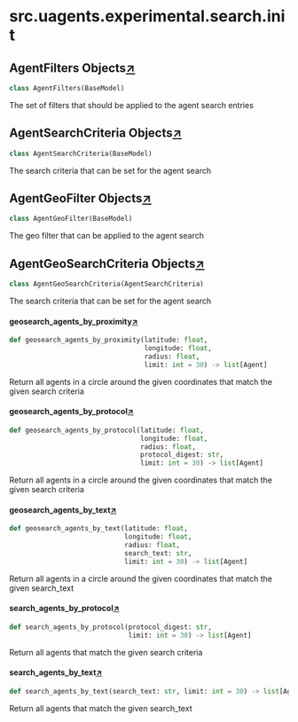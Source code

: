 

# src.uagents.experimental.search.__init__



## AgentFilters Objects[↗](https://github.com/fetchai/uAgents/blob/main/python/src/uagents/search/__init__.py#L85)

```python
class AgentFilters(BaseModel)
```

The set of filters that should be applied to the agent search entries



## AgentSearchCriteria Objects[↗](https://github.com/fetchai/uAgents/blob/main/python/src/uagents/search/__init__.py#L102)

```python
class AgentSearchCriteria(BaseModel)
```

The search criteria that can be set for the agent search



## AgentGeoFilter Objects[↗](https://github.com/fetchai/uAgents/blob/main/python/src/uagents/search/__init__.py#L125)

```python
class AgentGeoFilter(BaseModel)
```

The geo filter that can be applied to the agent search



## AgentGeoSearchCriteria Objects[↗](https://github.com/fetchai/uAgents/blob/main/python/src/uagents/search/__init__.py#L138)

```python
class AgentGeoSearchCriteria(AgentSearchCriteria)
```

The search criteria that can be set for the agent search



#### geosearch_agents_by_proximity[↗](https://github.com/fetchai/uAgents/blob/main/python/src/uagents/search/__init__.py#L176)
```python
def geosearch_agents_by_proximity(latitude: float,
                                  longitude: float,
                                  radius: float,
                                  limit: int = 30) -> list[Agent]
```

Return all agents in a circle around the given coordinates that match the given search criteria



#### geosearch_agents_by_protocol[↗](https://github.com/fetchai/uAgents/blob/main/python/src/uagents/search/__init__.py#L194)
```python
def geosearch_agents_by_protocol(latitude: float,
                                 longitude: float,
                                 radius: float,
                                 protocol_digest: str,
                                 limit: int = 30) -> list[Agent]
```

Return all agents in a circle around the given coordinates that match the given search criteria



#### geosearch_agents_by_text[↗](https://github.com/fetchai/uAgents/blob/main/python/src/uagents/search/__init__.py#L219)
```python
def geosearch_agents_by_text(latitude: float,
                             longitude: float,
                             radius: float,
                             search_text: str,
                             limit: int = 30) -> list[Agent]
```

Return all agents in a circle around the given coordinates that match the given search_text



#### search_agents_by_protocol[↗](https://github.com/fetchai/uAgents/blob/main/python/src/uagents/search/__init__.py#L235)
```python
def search_agents_by_protocol(protocol_digest: str,
                              limit: int = 30) -> list[Agent]
```

Return all agents that match the given search criteria



#### search_agents_by_text[↗](https://github.com/fetchai/uAgents/blob/main/python/src/uagents/search/__init__.py#L251)
```python
def search_agents_by_text(search_text: str, limit: int = 30) -> list[Agent]
```

Return all agents that match the given search_text

